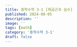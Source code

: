 ```yaml
---
title: 중학수학 3-1 [제곱근과 실수]
published: 2024-08-05
description: ''
image: ''
tags: [math]
category: '중학수학 3-1'
draft: false 
---
```

